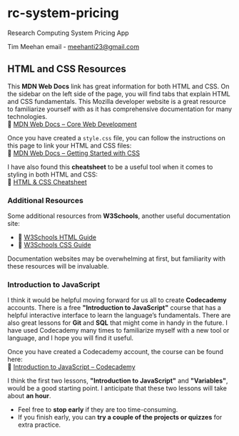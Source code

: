 # rc-system-pricing

Research Computing System Pricing App

Tim Meehan email - meehanti23@gmail.com

## HTML and CSS Resources

This **MDN Web Docs** link has great information for both HTML and CSS. On the sidebar on the left side of the page, you will find tabs that explain HTML and CSS fundamentals. This Mozilla developer website is a great resource to familiarize yourself with as it has comprehensive documentation for many technologies.  
🔗 [MDN Web Docs – Core Web Development](https://developer.mozilla.org/en-US/docs/Learn_web_development/Core/Structuring_content)

Once you have created a `style.css` file, you can follow the instructions on this page to link your HTML and CSS files:  
🔗 [MDN Web Docs – Getting Started with CSS](https://developer.mozilla.org/en-US/docs/Learn_web_development/Core/Styling_basics/Getting_started)

I have also found this **cheatsheet** to be a useful tool when it comes to styling in both HTML and CSS:  
🔗 [HTML & CSS Cheatsheet](https://htmlcheatsheet.com/)

### Additional Resources
Some additional resources from **W3Schools**, another useful documentation site:
- 🔗 [W3Schools HTML Guide](https://www.w3schools.com/html/default.asp)
- 🔗 [W3Schools CSS Guide](https://www.w3schools.com/css/)

Documentation websites may be overwhelming at first, but familiarity with these resources will be invaluable.

### Introduction to JavaScript

I think it would be helpful moving forward for us all to create **Codecademy** accounts. There is a free **"Introduction to JavaScript"** course that has a helpful interactive interface to learn the language’s fundamentals. There are also great lessons for **Git** and **SQL** that might come in handy in the future. I have used Codecademy many times to familiarize myself with a new tool or language, and I hope you will find it useful.

Once you have created a Codecademy account, the course can be found here:  
🔗 [Introduction to JavaScript – Codecademy](https://www.codecademy.com/enrolled/courses/introduction-to-javascript)

I think the first two lessons, **"Introduction to JavaScript"** and **"Variables"**, would be a good starting point. I anticipate that these two lessons will take about **an hour**.  

- Feel free to **stop early** if they are too time-consuming.  
- If you finish early, you can **try a couple of the projects or quizzes** for extra practice.

